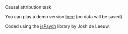 Causal attribution task

You can play a demo version [here](https://modcomp-ca2.web.app/) (no data will be saved).

Coded using the [jsPsych](https://www.jspsych.org/7.2/about/about/) library by Josh de Leeuw.




